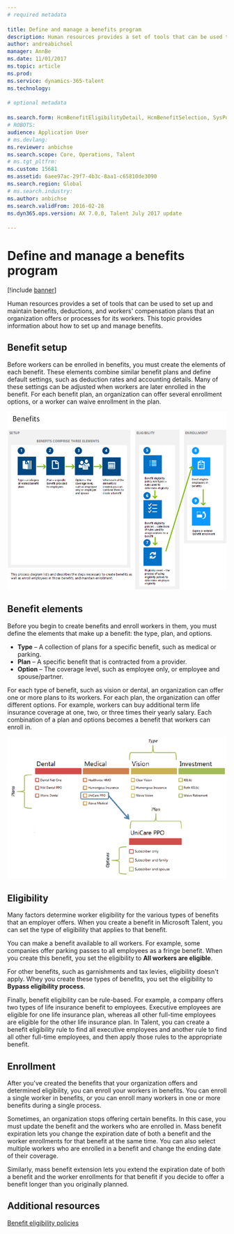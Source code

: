 ```yaml
---
# required metadata

title: Define and manage a benefits program
description: Human resources provides a set of tools that can be used to set up and maintain benefits, deductions, and workers' compensation plans that an organization offers or processes for its workers. This article provides information about how to set up an manage benefits.
author: andreabichsel
manager: AnnBe
ms.date: 11/01/2017
ms.topic: article
ms.prod: 
ms.service: dynamics-365-talent
ms.technology: 

# optional metadata

ms.search.form: HcmBenefitEligibilityDetail, HcmBenefitSelection, SysPolicyListPage, SysPolicySourceDocumentRuleType
# ROBOTS: 
audience: Application User
# ms.devlang: 
ms.reviewer: anbichse
ms.search.scope: Core, Operations, Talent
# ms.tgt_pltfrm: 
ms.custom: 15681
ms.assetid: 6aee97ac-29f7-4b3c-8aa1-c65810de3090
ms.search.region: Global
# ms.search.industry: 
ms.author: anbichse
ms.search.validFrom: 2016-02-28
ms.dyn365.ops.version: AX 7.0.0, Talent July 2017 update

---
```


# Define and manage a benefits program

[!include [banner](includes/banner.md)]

Human resources provides a set of tools that can be used to set up and maintain benefits, deductions, and workers' compensation plans that an organization offers or processes for its workers. This topic provides information about how to set up and manage benefits.

Benefit setup
-------------

Before workers can be enrolled in benefits, you must create the elements of each benefit. These elements combine similar benefit plans and define default settings, such as deduction rates and accounting details. Many of these settings can be adjusted when workers are later enrolled in the benefit. For each benefit plan, an organization can offer several enrollment options, or a worker can waive enrollment in the plan. 

[![Benefit process flow](./media/benefit-process-flow1.png)](./media/benefit-process-flow1.png)

## Benefit elements
Before you begin to create benefits and enroll workers in them, you must define the elements that make up a benefit: the type, plan, and options.

-   **Type** – A collection of plans for a specific benefit, such as medical or parking.
-   **Plan** – A specific benefit that is contracted from a provider.
-   **Option** – The coverage level, such as employee only, or employee and spouse/partner.

For each type of benefit, such as vision or dental, an organization can offer one or more plans to its workers. For each plan, the organization can offer different options. For example, workers can buy additional term life insurance coverage at one, two, or three times their yearly salary. Each combination of a plan and options becomes a benefit that workers can enroll in. 

[![benefit pic](./media/benefit-pic.png)](./media/benefit-pic.png)

## Eligibility
Many factors determine worker eligibility for the various types of benefits that an employer offers. When you create a benefit in Microsoft Talent, you can set the type of eligibility that applies to that benefit. 

You can make a benefit available to all workers. For example, some companies offer parking passes to all employees as a fringe benefit. When you create this benefit, you set the eligibility to **All workers are eligible**. 

For other benefits, such as garnishments and tax levies, eligibility doesn't apply. Whey you create these types of benefits, you set the eligibility to **Bypass eligibility process**. 

Finally, benefit eligibility can be rule-based. For example, a company offers two types of life insurance benefit to employees. Executive employees are eligible for one life insurance plan, whereas all other full-time employees are eligible for the other life insurance plan. In Talent, you can create a benefit eligibility rule to find all executive employees and another rule to find all other full-time employees, and then apply those rules to the appropriate benefit.

## Enrollment
After you've created the benefits that your organization offers and determined eligibility, you can enroll your workers in benefits. You can enroll a single worker in benefits, or you can enroll many workers in one or more benefits during a single process. 

Sometimes, an organization stops offering certain benefits. In this case, you must update the benefit and the workers who are enrolled in. Mass benefit expiration lets you change the expiration date of both a benefit and the worker enrollments for that benefit at the same time. You can also select multiple workers who are enrolled in a benefit and change the ending date of their coverage. 

Similarly, mass benefit extension lets you extend the expiration date of both a benefit and the worker enrollments for that benefit if you decide to offer a benefit longer than you originally planned.

Additional resources
--------

[Benefit eligibility policies](benefit-eligibility-policies.md)



